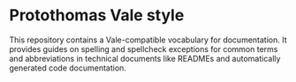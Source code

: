 # Protothomas Vale style

This repository contains a Vale-compatible vocabulary for documentation.
It provides guides on spelling and spellcheck exceptions for common terms and abbreviations in technical documents like READMEs and automatically generated code documentation.